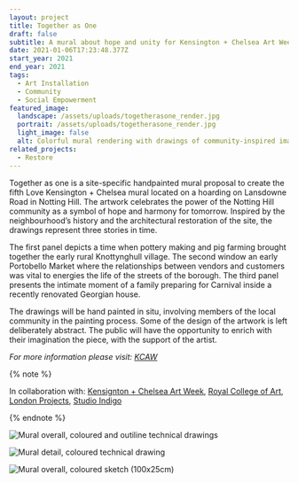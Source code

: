 ```yaml
---
layout: project
title: Together as One
draft: false
subtitle: A mural about hope and unity for Kensington + Chelsea Art Week
date: 2021-01-06T17:23:48.377Z
start_year: 2021
end_year: 2021
tags:
  - Art Installation
  - Community
  - Social Empowerment
featured_image:
  landscape: /assets/uploads/togetherasone_render.jpg
  portrait: /assets/uploads/togetherasone_render.jpg
  light_image: false
  alt: Colorful mural rendering with drawings of community-inspired images.
related_projects:
  - Restore
---
```

Together as one is a site-specific handpainted mural proposal to create the fifth Love Kensington + Chelsea mural located on a hoarding on Lansdowne Road in Notting Hill. The artwork celebrates the power of the Notting Hill community as a symbol of hope and harmony for tomorrow. Inspired by the neighbourhood’s history and the architectural restoration of the site, the drawings represent three stories in time. 

The first panel depicts a time when pottery making and pig farming brought together the early rural Knottynghull village. The second window an early Portobello Market where the relationships between vendors and customers was vital to energies the life of the streets of the borough. The third panel presents the intimate moment of a family preparing for Carnival inside a recently renovated Georgian house.

The drawings will be hand painted in situ, involving members of the local community in the painting process. Some of the design of the artwork is left deliberately abstract. The public will have the opportunity to enrich with their imagination the piece, with the support of the artist.

*For more information please visit: [KCAW](https://www.kcaw.co.uk/mural-5-vote)*

{% note %}



In collaboration with: [Kensignton + Chelsea Art Week](https://www.kcaw.co.uk/), [Royal College of Art](https://www.rca.ac.uk/), [London Projects](https://www.londonprojects.co.uk/), [Studio Indigo](https://studioindigo.co.uk/)



{% endnote %}

![Mural overall, coloured and outiline technical drawings](/assets/uploads/togetherasone_technical4.jpg "Mural overall, coloured and outiline technical drawings")

![Mural detail, coloured technical drawing](/assets/uploads/alxkcaw_detail6.png "Mural detail, coloured technical drawing")

![Mural overall, coloured sketch (100x25cm)](/assets/uploads/togetherasone_sketch2.jpg "Mural overall, coloured sketch (100x25cm)")